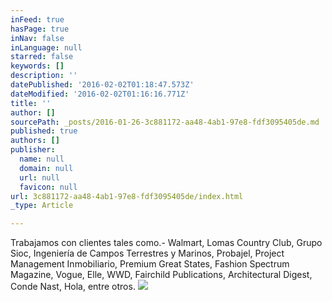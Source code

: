 ```yaml
---
inFeed: true
hasPage: true
inNav: false
inLanguage: null
starred: false
keywords: []
description: ''
datePublished: '2016-02-02T01:18:47.573Z'
dateModified: '2016-02-02T01:16:16.771Z'
title: ''
author: []
sourcePath: _posts/2016-01-26-3c881172-aa48-4ab1-97e8-fdf3095405de.md
published: true
authors: []
publisher:
  name: null
  domain: null
  url: null
  favicon: null
url: 3c881172-aa48-4ab1-97e8-fdf3095405de/index.html
_type: Article

---
```

Trabajamos con clientes tales como.-  Walmart, Lomas Country Club, Grupo Sioc, Ingeniería de Campos Terrestres y Marinos, Probajel, Project Management Inmobiliario, Premium Great States, Fashion Spectrum Magazine, Vogue, Elle, WWD, Fairchild Publications, Architectural Digest, Conde Nast, Hola, entre otros.
![](https://s3-us-west-2.amazonaws.com/the-grid-img/p/a3f6a65347efb492eccabbae70226e86354042f9.jpg)